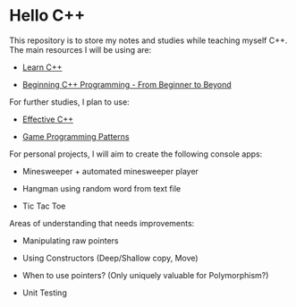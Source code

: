 # Hello C++

This repository is to store my notes and studies while teaching myself C++. The main resources I will be using are:

- [Learn C++](https://www.learncpp.com/)

- [Beginning C++ Programming - From Beginner to Beyond](https://www.udemy.com/course/beginning-c-plus-plus-programming/)

For further studies, I plan to use:

- [Effective C++](https://www.amazon.co.uk/Effective-Specific-Programs-Professional-Computing/dp/0321334876)

- [Game Programming Patterns](https://www.amazon.co.uk/Game-Programming-Patterns-Robert-Nystrom/dp/0990582906/ref=sr_1_1?crid=25WF7C1QZ245L&keywords=Game+Programming+patterns&qid=1655414855&s=books&sprefix=game+programming+patterns%2Cstripbooks%2C63&sr=1-1)

For personal projects, I will aim to create the following console apps:

- Minesweeper + automated minesweeper player

- Hangman using random word from text file

- Tic Tac Toe 

Areas of understanding that needs improvements:

- Manipulating raw pointers

- Using Constructors (Deep/Shallow copy, Move)

- When to use pointers? (Only uniquely valuable for Polymorphism?)

- Unit Testing
